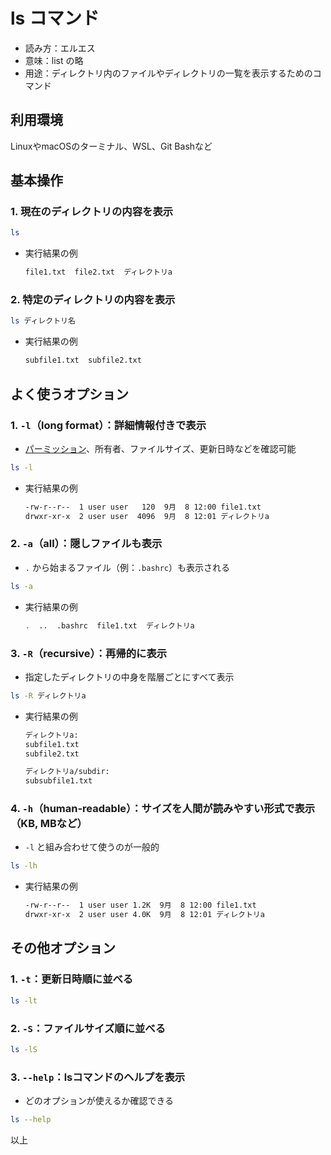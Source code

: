 # ls コマンド

- 読み方：エルエス
- 意味：list の略
- 用途：ディレクトリ内のファイルやディレクトリの一覧を表示するためのコマンド

## 利用環境

LinuxやmacOSのターミナル、WSL、Git Bashなど

## 基本操作

### 1. 現在のディレクトリの内容を表示

```bash
ls
```

- 実行結果の例

  ```bash
  file1.txt  file2.txt  ディレクトリa
  ```

### 2. 特定のディレクトリの内容を表示

```bash
ls ディレクトリ名
```

- 実行結果の例

  ```bash
  subfile1.txt  subfile2.txt
  ```

## よく使うオプション

### 1. `-l`（long format）：詳細情報付きで表示

- [パーミッション](permission.md)、所有者、ファイルサイズ、更新日時などを確認可能

```bash
ls -l
```

- 実行結果の例

  ```bash
  -rw-r--r--  1 user user   120  9月  8 12:00 file1.txt
  drwxr-xr-x  2 user user  4096  9月  8 12:01 ディレクトリa
  ```

### 2. `-a`（all）：隠しファイルも表示

- `.` から始まるファイル（例：`.bashrc`）も表示される

```bash
ls -a
```

- 実行結果の例

  ```bash
  .  ..  .bashrc  file1.txt  ディレクトリa
  ```

### 3. `-R`（recursive）：再帰的に表示

- 指定したディレクトリの中身を階層ごとにすべて表示

```bash
ls -R ディレクトリa
```

- 実行結果の例

  ```bash
  ディレクトリa:
  subfile1.txt
  subfile2.txt

  ディレクトリa/subdir:
  subsubfile1.txt
  ```

### 4. `-h`（human-readable）：サイズを人間が読みやすい形式で表示（KB, MBなど）

- `-l` と組み合わせて使うのが一般的

```bash
ls -lh
```

- 実行結果の例

  ```bash
  -rw-r--r--  1 user user 1.2K  9月  8 12:00 file1.txt
  drwxr-xr-x  2 user user 4.0K  9月  8 12:01 ディレクトリa
  ```

## その他オプション

### 1. `-t`：更新日時順に並べる

```bash
ls -lt
```

### 2. `-S`：ファイルサイズ順に並べる

```bash
ls -lS
```

### 3. `--help`：lsコマンドのヘルプを表示

- どのオプションが使えるか確認できる

```bash
ls --help
```

以上
